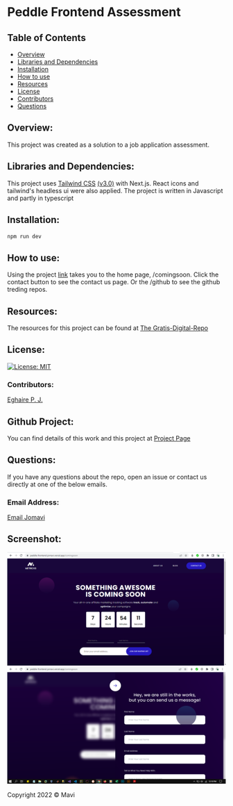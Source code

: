 # Peddle Frontend Assessment

## Table of Contents

- [Overview](#overview)
- [Libraries and Dependencies](#Librariesanddependencies)
- [Installation](#installation)
- [How to use](#howtouse)
- [Resources](#resources)
- [License](#license)
- [Contributors](#contributors)
- [Questions](#questions)

## Overview:

This project was created as a solution to a job application assessment.

## Libraries and Dependencies:

This project uses [Tailwind CSS](https://tailwindcss.com/) [(v3.0)](https://tailwindcss.com/blog/tailwindcss-v3) with Next.js. React icons and tailwind's headless ui were also applied. The project is written in Javascript and partly in typescript

## Installation:

```
npm run dev

```

## How to use:

Using the project [link](https://peddle-frontend-jomavi.vercel.app/) takes you to the home page, /comingsoon. Click the contact button to see the contact us page. Or the /github to see the github treding repos.

## Resources:

The resources for this project can be found at [The Gratis-Digital-Repo](https://github.com/Gratis-digital-world/Peddle-Frontend-Assessment)

## License:

[![License: MIT](https://img.shields.io/badge/License-MIT-yellow.svg)](https://opensource.org/licenses/MIT)

### Contributors:

[Eghaire P. J.](https://github.com/jeghaire)

## Github Project:

You can find details of this work and this project at [Project Page](https://github.com/jeghaire/paddle-frontend-assessment)

## Questions:

If you have any questions about the repo, open an issue or contact us directly at one of the below emails.

### Email Address:

[Email Jomavi](mailto:jomaviprz@gmail.com)

## Screenshot:

<img src="./capture.PNG">
<img src="./capture1.PNG">

Copyright 2022 &copy; Mavi
